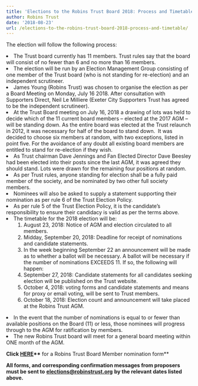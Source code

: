```yaml
---
title: 'Elections to the Robins Trust Board 2018: Process and Timetable'
author: Robins Trust
date: '2018-08-23'
url: /elections-to-the-robins-trust-board-2018-process-and-timetable/
---
```


<span style="font-weight: 400;">The election will follow the following process:</span>

<li style="font-weight: 400;">
  <span style="font-weight: 400;">The Trust board currently has 11 members. Trust rules say that the board will consist of no fewer than 6 and no more than 16 members.</span>
</li>
<li style="font-weight: 400;">
  <span style="font-weight: 400;">The election will be run by an Election Management Group consisting of one member of the Trust board (who is not standing for re-election) and an independent scrutineer.</span>
</li>
<li style="font-weight: 400;">
  <span style="font-weight: 400;">James Young (Robins Trust) was chosen to organise the election as per a Board Meeting on Monday, July 16 2018. After consultation with Supporters Direct, Neil Le Milliere (Exeter City Supporters Trust has agreed to be the independent scrutineer).</span>
</li>
<li style="font-weight: 400;">
  <span style="font-weight: 400;">At the Trust Board meeting on July 16, 2018 a drawing of lots was held to decide which of the 11 current board members – elected at the 2017 AGM – will be standing down. As the entire board was elected at the Trust relaunch in 2012, it was necessary for half of the board to stand down.  It was decided to choose six members at random, with two exceptions, listed in point five. For the avoidance of any doubt all existing board members are entitled to stand for re-election if they wish. </span>
</li>
<li style="font-weight: 400;">
  <span style="font-weight: 400;">As Trust chairman Dave Jennings and Fan Elected Director Dave Beesley had been elected into their posts since the last AGM, it was agreed they should stand. Lots were drawn for the remaining four positions at random.</span>
</li>
<li style="font-weight: 400;">
  <span style="font-weight: 400;">As per Trust rules, anyone standing for election shall be a fully paid member of the society, and be nominated by two other full society members.</span>
</li>
<li style="font-weight: 400;">
  <span style="font-weight: 400;">Nominees will also be asked to supply a statement supporting their nomination as per rule 6 of the Trust Election Policy.</span>
</li>
<li style="font-weight: 400;">
  <span style="font-weight: 400;">As per rule 5 of the Trust Election Policy, it is the candidate’s responsibility to ensure their candidacy is valid as per the terms above.</span>
</li>
<li style="font-weight: 400;">
  <span style="font-weight: 400;"> The timetable for the 2018 election will be:</span> <ol>
    <li style="list-style-type: none;">
      <ol>
        <li style="font-weight: 400;">
          <span style="font-weight: 400;">August 23, 2018: Notice of AGM and election circulated to all members.</span>
        </li>
        <li style="font-weight: 400;">
          <span style="font-weight: 400;">Midday, September 20, 2018: Deadline for receipt of nominations and candidate statements.</span>
        </li>
        <li style="font-weight: 400;">
          <span style="font-weight: 400;">In the week beginning September 22 an announcement will be made as to whether a ballot will be necessary. A ballot will be necessary if the number of nominations EXCEEDS 11. If so, the following will happen: </span>
        </li>
        <li style="font-weight: 400;">
          <span style="font-weight: 400;">September 27, 2018: Candidate statements for all candidates seeking election will be published on the Trust website.</span>
        </li>
        <li style="font-weight: 400;">
          <span style="font-weight: 400;">October 4, 2018: voting forms and candidate statements and means for proxy or email voting, will be sent to Trust members.</span>
        </li>
        <li style="font-weight: 400;">
          <span style="font-weight: 400;">October 18, 2018: Election count and announcement will take placed at the Robins Trust AGM.</span>
        </li>
      </ol>
    </li>
  </ol>
</li>

<li style="font-weight: 400;">
  <span style="font-weight: 400;">In the event that the number of nominations is equal to or fewer than available positions on the Board (11) or less, those nominees will progress through to the AGM for ratification by members. </span>
</li>
<li style="font-weight: 400;">
  <span style="font-weight: 400;">The new Robins Trust board will meet for a general board meeting within ONE month of the AGM.</span>
</li>

**Click [HERE][1]\*\*** for a Robins Trust Board Member nomination form\*\*

**All forms, and corresponding confirmation messages from proposers must be sent to** [**elections@robinstrust.org**][2] **by the relevant dates listed above.**

[1]: https://robinstrust.org/uploads/Trust-Elections-2018-Board-Nomination-Form.pdf
[2]: mailto:elections@robinstrust.org
